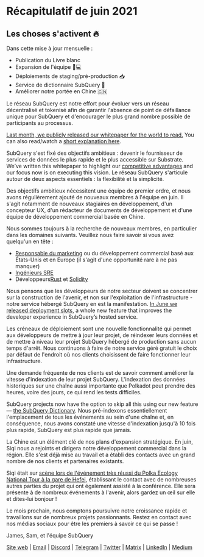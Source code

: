 # Récapitulatif de juin 2021

## Les choses s'activent 🔥

Dans cette mise à jour mensuelle :

- Publication du Livre blanc
- Expansion de l'équipe 👩💻
- Déploiements de staging/pré-production 📥
- Service de dictionnaire SubQuery 📖
- Améliorer notre portée en Chine 🇨🇳

Le réseau SubQuery est notre effort pour évoluer vers un réseau décentralisé et tokenisé afin de garantir l'absence de point de défaillance unique pour SubQuery et d'encourager le plus grand nombre possible de participants au processus.

[Last month, we publicly released our whitepaper for the world to read.](https://static.subquery.network/whitepaper.pdf) You can also read/watch a [short explanation here](../blogs/20210616-SubQuery-Network-In-Summary.md).

SubQuery s'est fixé des objectifs ambitieux : devenir le fournisseur de services de données le plus rapide et le plus accessible sur Substrate. We’ve written this whitepaper to highlight our [competitive advantages](../blogs/20210616-SubQuery-Network-Our-Goals-and-Competitive-Advantages.md) and our focus now is on executing this vision. Le réseau SubQuery s'articule autour de deux aspects essentiels : la flexibilité et la simplicité.

Des objectifs ambitieux nécessitent une équipe de premier ordre, et nous avons régulièrement ajouté de nouveaux membres à l'équipe en juin. Il s'agit notamment de nouveaux stagiaires en développement, d'un concepteur UX, d'un rédacteur de documents de développement et d'une équipe de développement commercial basée en Chine.

Nous sommes toujours à la recherche de nouveaux membres, en particulier dans les domaines suivants. Veuillez nous faire savoir si vous avez quelqu'un en tête :

- [Responsable du marketing](https://angel.co/company/subquery/jobs/1494376-head-of-marketing) ou du développement commercial basé aux États-Unis et en Europe (il s'agit d'une opportunité rare à ne pas manquer)
- [Ingénieurs SRE](https://angel.co/company/subquery/jobs/1497942-site-reliability-engineer)
- Développeurs[Rust](https://angel.co/company/subquery/jobs/1494414-rust-developer) et [Solidity](https://angel.co/company/subquery/jobs/1494435-solidity-developer)

Nous pensons que les développeurs de notre secteur doivent se concentrer sur la construction de l'avenir, et non sur l'exploitation de l'infrastructure - notre service hébergé SubQuery en est la manifestation. [In June we released deployment slots](../blogs/20210604-Deployment-Slots-are-here-for-SubQuery-Projects.md), a whole new feature that improves the developer experience in SubQuery’s hosted service.

Les créneaux de déploiement sont une nouvelle fonctionnalité qui permet aux développeurs de mettre à jour leur projet, de réindexer leurs données et de mettre à niveau leur projet SubQuery hébergé de production sans aucun temps d'arrêt. Nous continuons à faire de notre service géré gratuit le choix par défaut de l'endroit où nos clients choisissent de faire fonctionner leur infrastructure.

Une demande fréquente de nos clients est de savoir comment améliorer la vitesse d'indexation de leur projet SubQuery. L'indexation des données historiques sur une chaîne aussi importante que Polkadot peut prendre des heures, voire des jours, ce qui rend les tests difficiles.

SubQuery projects now have the option to skip all this using our new feature — [the SubQuery Dictionary](../blogs/20210630-SubQuery-Just-Got-a-lot-Faster-with-the-Dictionary.md). Nous pré-indexons essentiellement l'emplacement de tous les événements au sein d'une chaîne et, en conséquence, nous avons constaté une vitesse d'indexation jusqu'à 10 fois plus rapide, SubQuery est plus rapide que jamais.

La Chine est un élément clé de nos plans d'expansion stratégique. En juin, Siqi nous a rejoints et dirigera notre développement commercial dans la région. Elle s'est déjà mise au travail et a établi des contacts avec un grand nombre de nos clients et partenaires existants.

Siqi était sur [scène lors de l'événement très réussi du Polka Ecology National Tour à la gare de Hefei](https://twitter.com/SubQueryNetwork/status/1409696588465721348), établissant le contact avec de nombreuses autres parties du projet qui ont également assisté à la conférence. Elle sera présente à de nombreux événements à l'avenir, alors gardez un œil sur elle et dites-lui bonjour !

Le mois prochain, nous comptons poursuivre notre croissance rapide et travaillons sur de nombreux projets passionnants. Restez en contact avec nos médias sociaux pour être les premiers à savoir ce qui se passe !

James, Sam, et l'équipe SubQuery

[Site web](https://subquery.network/) | [Email](mailto:hello@subquery.network) | [Discord](https://discord.com/invite/78zg8aBSMG) | [Telegram](https://t.me/subquerynetwork) | [Twitter](https://twitter.com/subquerynetwork) | [Matrix](https://matrix.to/#/#subquery:matrix.org) | [LinkedIn](https://www.linkedin.com/company/subquery) | [Medium](https://subquery.medium.com/)
